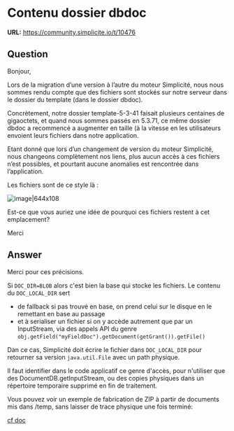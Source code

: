# Contenu dossier dbdoc

**URL:** https://community.simplicite.io/t/10476

## Question
Bonjour,

Lors de la migration d’une version à l’autre du moteur Simplicité, nous nous sommes rendu compte que des fichiers sont stockés sur notre serveur dans le dossier du template (dans le dossier dbdoc).

Concrètement, notre dossier template-5-3-41 faisait plusieurs centaines de gigaoctets, et quand nous sommes passés en 5.3.71, ce même dossier dbdoc a recommencé a augmenter en taille (à la vitesse en les utilisateurs envoient leurs fichiers dans notre application.

Etant donné que lors d’un changement de version du moteur Simplicité, nous changeons complètement nos liens, plus aucun accès à ces fichiers n’est possibles, et pourtant aucune anomalies est rencontrée dans l’application. 

Les fichiers sont de ce style là : 

![image|644x108](upload://qrkAYXfUb9e13qCSFu95hUHWEPt.png)

Est-ce que vous auriez une idée de pourquoi ces fichiers restent à cet emplacement?

Merci

## Answer
Merci pour ces précisions.

Si `DOC_DIR=BLOB` alors c'est bien la base qui stocke les fichiers.
Le contenu du `DOC_LOCAL_DIR` sert 
- de fallback si pas trouvé en base, on prend celui sur le disque en le remettant en base au passage
- et à serialiser un fichier si on y accède autrement que par un InputStream, via des appels API du genre `obj.getField("myFieldDoc").getDocument(getGrant()).getFile()`

Dan ce cas, Simplicité doit écrire le fichier dans `DOC_LOCAL_DIR` pour retourner sa version `java.util.File` avec un path physique.

Il faut identifier dans le code applicatif ce genre d'accès, pour n'utiliser que des DocumentDB.getInputStream, ou des copies physiques dans un répertoire temporaire supprimé en fin de traitement.

Vous pouvez voir un exemple de fabrication de ZIP à partir de documents mis dans /temp, sans laisser de trace physique une fois terminé:

[cf doc](https://docs.simplicite.io/docs/core/basic-code-examples/#write-zip-file)
